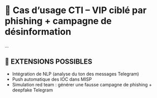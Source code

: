 # 🎯 Cas d’usage CTI – VIP ciblé par phishing + campagne de désinformation
...
## 🔁 EXTENSIONS POSSIBLES
- Intégration de NLP (analyse du ton des messages Telegram)
- Push automatique des IOC dans MISP
- Simulation red team : générer une fausse campagne de phishing + deepfake Telegram